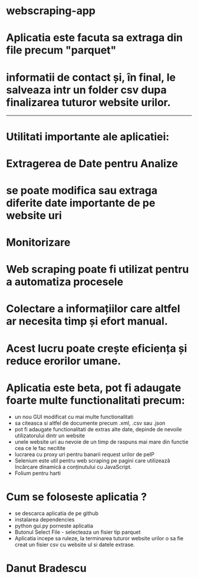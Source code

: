 # webscraping-app

# Aplicatia este facuta sa extraga din file precum "parquet" 
# informatii de contact și, în final, le salveaza intr un folder csv dupa finalizarea tuturor website urilor.
----------------------------------------------
# Utilitati importante ale aplicatiei: 

# Extragerea de Date pentru Analize
# se poate modifica sau extraga diferite date importante de pe website uri
# Monitorizare
# Web scraping poate fi utilizat pentru a automatiza procesele
# Colectare a informațiilor care altfel ar necesita timp și efort manual. 
# Acest lucru poate crește eficiența și reduce erorilor umane.


# Aplicatia este beta, pot fi adaugate foarte multe functionalitati precum:
- un nou GUI modificat cu mai multe functionalitati
- sa citeasca si altfel de documente precum .xml, .csv sau .json
- pot fi adaugate functionalitati de extras alte date, depinde de nevoile utilizatorului dintr un website
- unele website uri au nevoie de un timp de raspuns mai mare din functie cea ce le fac necitite
- lucrarea cu proxy uri pentru banarii request urilor de peIP
- Selenium este util pentru web scraping pe pagini care utilizează încărcare dinamică a conținutului cu JavaScript.
- Folium pentru harti

# Cum se foloseste aplicatia ? 

- se descarca aplicatia de pe github
- instalarea dependencies
- python gui.py porneste aplicatia
- Butonul Select File - selecteaza un fisier tip parquet
- Aplicatia incepe sa ruleze, la terminarea tuturor website urilor o sa fie creat un fisier csv cu website ul si datele extrase.


# Danut Bradescu


